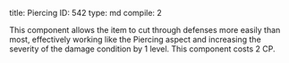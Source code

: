 title:          Piercing
ID:             542
type:           md
compile:        2


This component allows the item to cut through defenses more easily than most, effectively working like the Piercing aspect and increasing the severity of the damage condition by 1 level.  This component costs 2 CP.